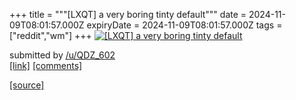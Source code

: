 +++
title = """[LXQT] a very boring tinty default"""
date = 2024-11-09T08:01:57.000Z
expiryDate = 2024-11-09T08:01:57.000Z
tags = ["reddit","wm"]
+++
[![[LXQT] a very boring tinty default ](https://preview.redd.it/b0gmrhty1uzd1.png?width=640&crop=smart&auto=webp&s=7b89b09b2367a68e1bd10678fb442b9e21da21d5 "[LXQT] a very boring tinty default ")](https://www.reddit.com/r/unixporn/comments/1gn5ap2/lxqt_a_very_boring_tinty_default/)

submitted by [/u/QDZ\_602](https://www.reddit.com/user/QDZ_602)  
[\[link\]](https://i.redd.it/b0gmrhty1uzd1.png) [\[comments\]](https://www.reddit.com/r/unixporn/comments/1gn5ap2/lxqt_a_very_boring_tinty_default/)

[[source]](https://www.reddit.com/r/unixporn/comments/1gn5ap2/lxqt_a_very_boring_tinty_default/)
